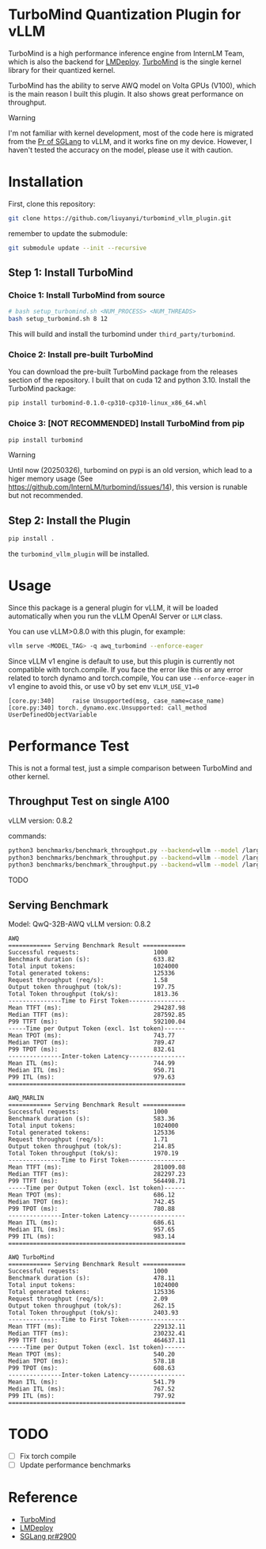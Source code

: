 # TurboMind Quantization Plugin for vLLM

TurboMind is a high performance inference engine from InternLM Team, which is also the backend for [LMDeploy](https://github.com/InternLM/lmdeploy). [TurboMind](https://github.com/InternLM/turbomind) is the single kernel library for their quantized kernel. 

TurboMind has the ability to serve AWQ model on Volta GPUs (V100), which is the main reason I built this plugin. It also shows great performance on throughput.


> [!WARNING]  
> I'm not familiar with kernel development, most of the code here is migrated from the [Pr of SGLang](https://github.com/sgl-project/sglang/pull/2900) to vLLM, and it works fine on my device.
> However, I haven't tested the accuracy on the model, please use it with caution.


# Installation

First, clone this repository:

```bash
git clone https://github.com/liuyanyi/turbomind_vllm_plugin.git
```

remember to update the submodule:

```bash
git submodule update --init --recursive
```

## Step 1: Install TurboMind

### Choice 1: Install TurboMind from source

```bash
# bash setup_turbomind.sh <NUM_PROCESS> <NUM_THREADS>
bash setup_turbomind.sh 8 12
```

This will build and install the turbomind under `third_party/turbomind`.

### Choice 2: Install pre-built TurboMind

You can download the pre-built TurboMind package from the releases section of the repository. I built that on cuda 12 and python 3.10. Install the TurboMind package:

```bash
pip install turbomind-0.1.0-cp310-cp310-linux_x86_64.whl
```

### Choice 3: [NOT RECOMMENDED] Install TurboMind from pip

```bash
pip install turbomind
```

> [!WARNING]  
> Until now (20250326), turbomind on pypi is an old version, which lead to a higer memory usage (See https://github.com/InternLM/turbomind/issues/14), this version is runable but not recommended.


## Step 2: Install the Plugin

```bash
pip install .
```

the `turbomind_vllm_plugin` will be installed.


# Usage

Since this package is a general plugin for vLLM, it will be loaded automatically when you run the vLLM OpenAI Server or `LLM` class.

You can use vLLM>0.8.0 with this plugin, for example:

```bash
vllm serve <MODEL_TAG> -q awq_turbomind --enforce-eager
```

Since vLLM v1 engine is default to use, but this plugin is currently not compatible with torch.compile.
If you face the error like this or any error related to torch dynamo and torch.compile, 
You can use `--enforce-eager` in v1 engine to avoid this, or use v0 by set env `VLLM_USE_V1=0 `

```
[core.py:340]     raise Unsupported(msg, case_name=case_name)
[core.py:340] torch._dynamo.exc.Unsupported: call_method UserDefinedObjectVariable
```

# Performance Test

This is not a formal test, just a simple comparison between TurboMind and other kernel.


## Throughput Test on single A100

vLLM version: 0.8.2

commands:
```bash
python3 benchmarks/benchmark_throughput.py --backend=vllm --model /large-storage/model/Qwen2.5/qwen/qwq-32b-awq/ -q awq_turbomind --input-len 1024 --output-len 128 --num-prompts=1000 --enforce-eager --max-model-len 32768
python3 benchmarks/benchmark_throughput.py --backend=vllm --model /large-storage/model/Qwen2.5/qwen/qwq-32b-awq/ -q awq --input-len 1024 --output-len 128 --num-prompts=1000  --max-model-len 32768
python3 benchmarks/benchmark_throughput.py --backend=vllm --model /large-storage/model/Qwen2.5/qwen/qwq-32b-awq/ -q awq_marlin --input-len 1024 --output-len 128 --num-prompts=1000  --max-model-len 32768
```

TODO

## Serving Benchmark

Model: QwQ-32B-AWQ
vLLM version: 0.8.2

```
AWQ
============ Serving Benchmark Result ============
Successful requests:                     1000      
Benchmark duration (s):                  633.82    
Total input tokens:                      1024000   
Total generated tokens:                  125336    
Request throughput (req/s):              1.58      
Output token throughput (tok/s):         197.75    
Total Token throughput (tok/s):          1813.36   
---------------Time to First Token----------------
Mean TTFT (ms):                          294287.98 
Median TTFT (ms):                        287592.85 
P99 TTFT (ms):                           592100.04 
-----Time per Output Token (excl. 1st token)------
Mean TPOT (ms):                          743.77    
Median TPOT (ms):                        789.47    
P99 TPOT (ms):                           832.61    
---------------Inter-token Latency----------------
Mean ITL (ms):                           744.99    
Median ITL (ms):                         950.71    
P99 ITL (ms):                            979.63    
==================================================
```

```
AWQ_MARLIN
============ Serving Benchmark Result ============
Successful requests:                     1000      
Benchmark duration (s):                  583.36    
Total input tokens:                      1024000   
Total generated tokens:                  125336    
Request throughput (req/s):              1.71      
Output token throughput (tok/s):         214.85    
Total Token throughput (tok/s):          1970.19   
---------------Time to First Token----------------
Mean TTFT (ms):                          281009.08 
Median TTFT (ms):                        282297.23 
P99 TTFT (ms):                           564498.71 
-----Time per Output Token (excl. 1st token)------
Mean TPOT (ms):                          686.12    
Median TPOT (ms):                        742.45    
P99 TPOT (ms):                           780.88    
---------------Inter-token Latency----------------
Mean ITL (ms):                           686.61    
Median ITL (ms):                         957.65    
P99 ITL (ms):                            983.14    
==================================================
```


```
AWQ TurboMind
============ Serving Benchmark Result ============
Successful requests:                     1000      
Benchmark duration (s):                  478.11    
Total input tokens:                      1024000   
Total generated tokens:                  125336    
Request throughput (req/s):              2.09      
Output token throughput (tok/s):         262.15    
Total Token throughput (tok/s):          2403.93   
---------------Time to First Token----------------
Mean TTFT (ms):                          229132.11 
Median TTFT (ms):                        230232.41 
P99 TTFT (ms):                           464637.11 
-----Time per Output Token (excl. 1st token)------
Mean TPOT (ms):                          540.20    
Median TPOT (ms):                        578.18    
P99 TPOT (ms):                           608.63    
---------------Inter-token Latency----------------
Mean ITL (ms):                           541.79    
Median ITL (ms):                         767.52    
P99 ITL (ms):                            797.92    
==================================================
```

# TODO

- [ ] Fix torch compile
- [ ] Update performance benchmarks

# Reference

- [TurboMind](https://github.com/InternLM/turbomind)
- [LMDeploy](https://github.com/InternLM/lmdeploy)
- [SGLang pr#2900](https://github.com/sgl-project/sglang/pull/2900)
